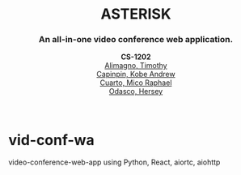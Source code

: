 <div align="center">
<h1 align="center">ASTERISK</h1>

  <h3 align="center">
    An all-in-one video conference web application.
  </h3>
  <p align="center">
    <b>CS-1202</b> <br>
    <a href="https://github.com/mothy-08?fbclid=IwAR2cK8wVt5oou6og-kCeB-hqDbI7Ha21lHPWqXyb7mih1aSYc0xtWJ4T1rw">Alimagno, Timothy</a> <br>
    <a href="https://github.com/VinnRe">Capinpin, Kobe Andrew</a> <br>
    <a href="https://github.com/oocim">Cuarto, Mico Raphael</a> <br>
    <a href="https://github.com/herseyy">Odasco, Hersey</a> <br>
  </p>
  <br>
</div>

# vid-conf-wa
video-conference-web-app using Python, React, aiortc, aiohttp
